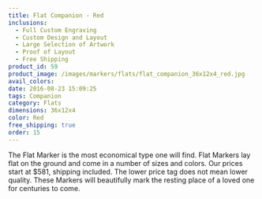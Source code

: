 ```yaml
---
title: Flat Companion - Red
inclusions:
  - Full Custom Engraving
  - Custom Design and Layout
  - Large Selection of Artwork
  - Proof of Layout
  - Free Shipping
product_id: 59
product_image: /images/markers/flats/flat_companion_36x12x4_red.jpg
avail_colors: 
date: 2016-08-23 15:09:25
tags: Companion
category: Flats
dimensions: 36x12x4
color: Red
free_shipping: true
order: 15
---
```

The Flat Marker is the most economical type one will find. Flat Markers lay flat on the ground and come in a number of sizes and colors. Our prices start at $581, shipping included. The lower price tag does not mean lower quality. These Markers will beautifully mark the resting place of a loved one for centuries to come.